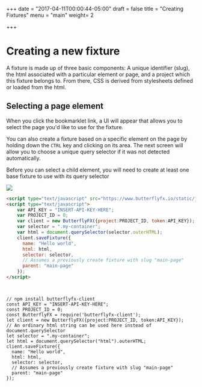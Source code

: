 +++
date = "2017-04-11T00:00:44-05:00"
draft = false
title = "Creating Fixtures"
menu = "main"
weight= 2

+++
# Creating a new fixture

A fixture is made up of three basic components: A unique identifier (slug), the html associated with a particular element or page, and a project which this fixture belongs to. From there, CSS is derived from stylesheets defined or loaded from the html.

## Selecting a page element

When you click the bookmarklet link, a UI will appear that allows you to select the page you'd like to use for the fixture.

You can also create a fixture based on a specific element on the page by holding down the `CTRL` key and clicking on its area. 
The next screen will allow you to choose a unique query selector if it was not detected automatically.

Before you can select a child element, you will need to create at least one base fixture to use with its query selector


<div class="code-tabs">
  <div class="code-preview">
<img src="/demos/bookmarklet2.gif" />
  </div>


```html
<script type="text/javascript" src="https://www.butterflyfx.io/static/js/client.js"></script>
<script type="text/javascript">
    var API_KEY = "INSERT-API-KEY-HERE";
    var PROJECT_ID = 0;
    var client = new ButterflyFX({project:PROJECT_ID, token:API_KEY});
    var selector = ".my-container";
    var html = document.querySelector(selector.outerHTML);
    client.saveFixture({
      name: "Hello world",
      html: html,
      selector: selector,
      // Assumes a previously create fixture with slug "main-page"
      parent: "main-page"
    });
</script>
    
```

  
  <pre class="line-numbers">
<code class="language-javascript">
// npm install butterflyfx-client
const API_KEY = "INSERT-API-KEY-HERE";
const PROJECT_ID = 0;
const ButterflyFX = require('butterflyfx-client');
let client = new ButterflyFX({project:PROJECT_ID, token:API_KEY});
// An ordinary html string can be used here instead of document.querySelector
let selector = ".my-container";
let html = document.querySelector("html").outerHTML;
client.saveFixture({
  name: "Hello world",
  html: html,
  selector: selector,
  // Assumes a previously create fixture with slug "main-page"
  parent: "main-page"
});


</code></pre>
</div>
